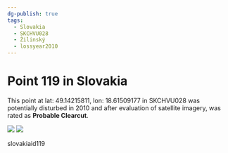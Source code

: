 ```yaml
---
dg-publish: true
tags:
  - Slovakia
  - SKCHVU028
  - Žilinský
  - lossyear2010
---
```


# Point 119 in Slovakia

This point at lat: 49.14215811, lon: 18.61509177 in SKCHVU028 was potentially disturbed in 2010 and after evaluation of satellite imagery, was rated as **Probable Clearcut**.

<div class='juxtapose' data-showcredits='false'>
<img src='https://baserow-backend-production20240528124524339000000001.s3.amazonaws.com/user_files/kju9NtXpI7U2jnlL1AImptj1PkEOboEX_ff3d4405f265a05e31c79edb3dd6e1e06feda3c48d452c794850a9139033eb3f.png' data-label='July 2001' />
<img src='https://baserow-backend-production20240528124524339000000001.s3.amazonaws.com/user_files/9LAIZd2SRWkuJmDle4I0Vy81xSxuJmRz_906e8dd95f78202afa52af6bec3094a08b3ea956b217b8016e7ed1931327b5a8.png' data-label='April 2015' />
</div>

slovakiaid119